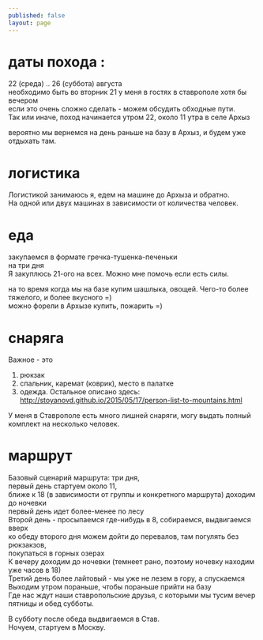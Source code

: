```yaml
---
published: false
layout: page
---
```

# даты похода :
22 (среда) .. 26 (суббота) августа  
необходимо быть во вторник 21 у меня в гостях в ставрополе хотя бы вечером  
если это очень сложно сделать - можем обсудить обходные пути.  
Так или иначе, поход начинается утром 22, около 11 утра в селе Архыз  

вероятно мы вернемся на день раньше на базу в Архыз, и будем уже отдыхать там.  


# логистика
Логистикой занимаюсь я, едем на машине до Архыза и обратно.  
На одной или двух машинах в зависимости от количества человек.  


# еда
закупаемся в формате гречка-тушенка-печеньки  
на три дня  
Я закуплюсь 21-ого на всех. Можно мне помочь если есть силы.  

на то время когда мы на базе купим шашлыка, овощей. Чего-то более тяжелого, и более вкусного =)  
можно форели в Архызе купить, пожарить =)  


# снаряга
Важное - это   
1. рюкзак
2. спальник, каремат (коврик), место в палатке  
3. одежда.
Остальное описано здесь:  
http://stoyanovd.github.io/2015/05/17/person-list-to-mountains.html

У меня в Ставрополе есть много лишней снаряги, могу выдать полный комплект на несколько человек.  


# маршрут
Базовый сценарий маршрута: три дня,  
первый день стартуем около 11,  
ближе к 18 (в зависимости от группы и конкретного маршрута) доходим до ночевки  
первый день идет более-менее по лесу  
Второй день - просыпаемся где-нибудь в 8, собираемся, выдвигаемся вверх  
ко обеду второго дня можем дойти до перевалов, там погулять без рюкзакзов,  
покупаться в горных озерах  
К вечеру доходим до ночевки (темнеет рано, поэтому ночевку находим уже часов в 18)  
Третий день более лайтовый - мы уже не лезем в гору, а спускаемся  
Выходим утром пораньше, чтобы пораньше прийти на базу  
Где нас ждут наши ставропольские друзья, с которыми мы тусим вечер пятницы и обед субботы.  

В субботу после обеда выдвигаемся в Став.  
Ночуем, стартуем в Москву.  



